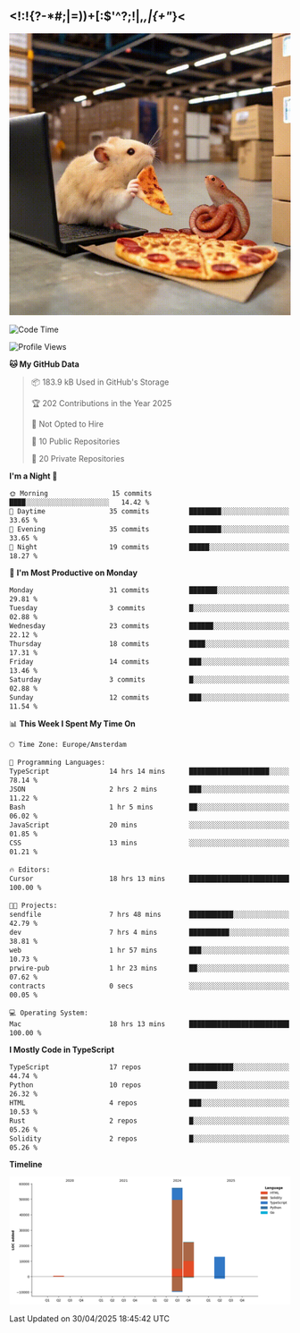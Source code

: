 ## <!:!{?-*#;|=))+[:$'^?;!|,_,|{\+"_}<

![hamster is coding in front of pc at warehouse. and then, squid eats the pizza](/public/image/0.gif)

<!--START_SECTION:waka-->
![Code Time](http://img.shields.io/badge/Code%20Time-254%20hrs%2041%20mins-blue)

![Profile Views](http://img.shields.io/badge/Profile%20Views-0-blue)

**🐱 My GitHub Data** 

> 📦 183.9 kB Used in GitHub's Storage 
 > 
> 🏆 202 Contributions in the Year 2025
 > 
> 🚫 Not Opted to Hire
 > 
> 📜 10 Public Repositories 
 > 
> 🔑 20 Private Repositories 
 > 
**I'm a Night 🦉** 

```text
🌞 Morning                15 commits          ████░░░░░░░░░░░░░░░░░░░░░   14.42 % 
🌆 Daytime                35 commits          ████████░░░░░░░░░░░░░░░░░   33.65 % 
🌃 Evening                35 commits          ████████░░░░░░░░░░░░░░░░░   33.65 % 
🌙 Night                  19 commits          █████░░░░░░░░░░░░░░░░░░░░   18.27 % 
```
📅 **I'm Most Productive on Monday** 

```text
Monday                   31 commits          ███████░░░░░░░░░░░░░░░░░░   29.81 % 
Tuesday                  3 commits           █░░░░░░░░░░░░░░░░░░░░░░░░   02.88 % 
Wednesday                23 commits          ██████░░░░░░░░░░░░░░░░░░░   22.12 % 
Thursday                 18 commits          ████░░░░░░░░░░░░░░░░░░░░░   17.31 % 
Friday                   14 commits          ███░░░░░░░░░░░░░░░░░░░░░░   13.46 % 
Saturday                 3 commits           █░░░░░░░░░░░░░░░░░░░░░░░░   02.88 % 
Sunday                   12 commits          ███░░░░░░░░░░░░░░░░░░░░░░   11.54 % 
```


📊 **This Week I Spent My Time On** 

```text
🕑︎ Time Zone: Europe/Amsterdam

💬 Programming Languages: 
TypeScript               14 hrs 14 mins      ████████████████████░░░░░   78.14 % 
JSON                     2 hrs 2 mins        ███░░░░░░░░░░░░░░░░░░░░░░   11.22 % 
Bash                     1 hr 5 mins         ██░░░░░░░░░░░░░░░░░░░░░░░   06.02 % 
JavaScript               20 mins             ░░░░░░░░░░░░░░░░░░░░░░░░░   01.85 % 
CSS                      13 mins             ░░░░░░░░░░░░░░░░░░░░░░░░░   01.21 % 

🔥 Editors: 
Cursor                   18 hrs 13 mins      █████████████████████████   100.00 % 

🐱‍💻 Projects: 
sendfile                 7 hrs 48 mins       ███████████░░░░░░░░░░░░░░   42.79 % 
dev                      7 hrs 4 mins        ██████████░░░░░░░░░░░░░░░   38.81 % 
web                      1 hr 57 mins        ███░░░░░░░░░░░░░░░░░░░░░░   10.73 % 
prwire-pub               1 hr 23 mins        ██░░░░░░░░░░░░░░░░░░░░░░░   07.62 % 
contracts                0 secs              ░░░░░░░░░░░░░░░░░░░░░░░░░   00.05 % 

💻 Operating System: 
Mac                      18 hrs 13 mins      █████████████████████████   100.00 % 
```

**I Mostly Code in TypeScript** 

```text
TypeScript               17 repos            ███████████░░░░░░░░░░░░░░   44.74 % 
Python                   10 repos            ███████░░░░░░░░░░░░░░░░░░   26.32 % 
HTML                     4 repos             ███░░░░░░░░░░░░░░░░░░░░░░   10.53 % 
Rust                     2 repos             █░░░░░░░░░░░░░░░░░░░░░░░░   05.26 % 
Solidity                 2 repos             █░░░░░░░░░░░░░░░░░░░░░░░░   05.26 % 
```



**Timeline**

![Lines of Code chart](https://raw.githubusercontent.com/yosui/yosui/master/assets/bar_graph.png)


 Last Updated on 30/04/2025 18:45:42 UTC
<!--END_SECTION:waka-->
